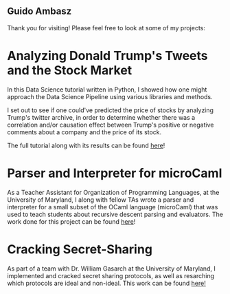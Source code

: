 ## Guido Ambasz

Thank you for visiting! Please feel free to look at some of my projects:

# Analyzing Donald Trump's Tweets and the Stock Market
In this Data Science tutorial written in Python, I showed how one might approach the Data Science Pipeline using various libraries and methods.

I set out to see if one could've predicted the price of stocks by analyzing Trump's twitter archive, in order to determine whether there was a correlation and/or causation effect between Trump's positive or negative comments about a company and the price of its stock.

The full tutorial along with its results can be found [here](https://gambasz.github.io/trumptweets)!

# Parser and Interpreter for microCaml
As a Teacher Assistant for Organization of Programming Languages, at the University of Maryland, I along with fellow TAs wrote a parser and interpreter for a small subset of the OCaml language (microCaml) that was used to teach students about recursive descent parsing and evaluators. The work done for this project can be found [here](https://github.com/anwarmamat/cmsc330fall21/tree/main/project4a)!

# Cracking Secret-Sharing
As part of a team with Dr. William Gasarch at the University of Maryland, I implemented and cracked secret sharing protocols, as well as resarching which protocols are ideal and non-ideal. This work can be found [here!](https://gambasz.github.io/idealsecretsharing.pdf)
